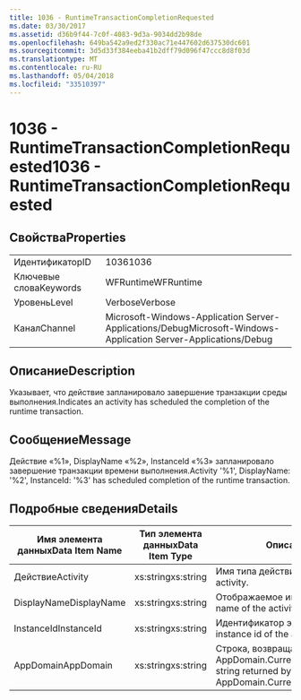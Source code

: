 ```yaml
---
title: 1036 - RuntimeTransactionCompletionRequested
ms.date: 03/30/2017
ms.assetid: d36b9f44-7c0f-4083-9d3a-9034dd2b98de
ms.openlocfilehash: 649ba542a9ed2f330ac71e447602d637530dc601
ms.sourcegitcommit: 3d5d33f384eeba41b2dff79d096f47ccc8d8f03d
ms.translationtype: MT
ms.contentlocale: ru-RU
ms.lasthandoff: 05/04/2018
ms.locfileid: "33510397"
---
```

# <a name="1036---runtimetransactioncompletionrequested"></a><span data-ttu-id="03739-102">1036 - RuntimeTransactionCompletionRequested</span><span class="sxs-lookup"><span data-stu-id="03739-102">1036 - RuntimeTransactionCompletionRequested</span></span>
## <a name="properties"></a><span data-ttu-id="03739-103">Свойства</span><span class="sxs-lookup"><span data-stu-id="03739-103">Properties</span></span>  
  
|||  
|-|-|  
|<span data-ttu-id="03739-104">Идентификатор</span><span class="sxs-lookup"><span data-stu-id="03739-104">ID</span></span>|<span data-ttu-id="03739-105">1036</span><span class="sxs-lookup"><span data-stu-id="03739-105">1036</span></span>|  
|<span data-ttu-id="03739-106">Ключевые слова</span><span class="sxs-lookup"><span data-stu-id="03739-106">Keywords</span></span>|<span data-ttu-id="03739-107">WFRuntime</span><span class="sxs-lookup"><span data-stu-id="03739-107">WFRuntime</span></span>|  
|<span data-ttu-id="03739-108">Уровень</span><span class="sxs-lookup"><span data-stu-id="03739-108">Level</span></span>|<span data-ttu-id="03739-109">Verbose</span><span class="sxs-lookup"><span data-stu-id="03739-109">Verbose</span></span>|  
|<span data-ttu-id="03739-110">Канал</span><span class="sxs-lookup"><span data-stu-id="03739-110">Channel</span></span>|<span data-ttu-id="03739-111">Microsoft-Windows-Application Server-Applications/Debug</span><span class="sxs-lookup"><span data-stu-id="03739-111">Microsoft-Windows-Application Server-Applications/Debug</span></span>|  
  
## <a name="description"></a><span data-ttu-id="03739-112">Описание</span><span class="sxs-lookup"><span data-stu-id="03739-112">Description</span></span>  
 <span data-ttu-id="03739-113">Указывает, что действие запланировало завершение транзакции среды выполнения.</span><span class="sxs-lookup"><span data-stu-id="03739-113">Indicates an activity has scheduled the completion of the runtime transaction.</span></span>  
  
## <a name="message"></a><span data-ttu-id="03739-114">Сообщение</span><span class="sxs-lookup"><span data-stu-id="03739-114">Message</span></span>  
 <span data-ttu-id="03739-115">Действие «%1», DisplayName «%2», InstanceId «%3» запланировало завершение транзакции времени выполнения.</span><span class="sxs-lookup"><span data-stu-id="03739-115">Activity '%1', DisplayName: '%2', InstanceId: '%3' has scheduled completion of the runtime transaction.</span></span>  
  
## <a name="details"></a><span data-ttu-id="03739-116">Подробные сведения</span><span class="sxs-lookup"><span data-stu-id="03739-116">Details</span></span>  
  
|<span data-ttu-id="03739-117">Имя элемента данных</span><span class="sxs-lookup"><span data-stu-id="03739-117">Data Item Name</span></span>|<span data-ttu-id="03739-118">Тип элемента данных</span><span class="sxs-lookup"><span data-stu-id="03739-118">Data Item Type</span></span>|<span data-ttu-id="03739-119">Описание</span><span class="sxs-lookup"><span data-stu-id="03739-119">Description</span></span>|  
|--------------------|--------------------|-----------------|  
|<span data-ttu-id="03739-120">Действие</span><span class="sxs-lookup"><span data-stu-id="03739-120">Activity</span></span>|<span data-ttu-id="03739-121">xs:string</span><span class="sxs-lookup"><span data-stu-id="03739-121">xs:string</span></span>|<span data-ttu-id="03739-122">Имя типа действия.</span><span class="sxs-lookup"><span data-stu-id="03739-122">The type name of the activity.</span></span>|  
|<span data-ttu-id="03739-123">DisplayName</span><span class="sxs-lookup"><span data-stu-id="03739-123">DisplayName</span></span>|<span data-ttu-id="03739-124">xs:string</span><span class="sxs-lookup"><span data-stu-id="03739-124">xs:string</span></span>|<span data-ttu-id="03739-125">Отображаемое имя действия.</span><span class="sxs-lookup"><span data-stu-id="03739-125">The display name of the activity.</span></span>|  
|<span data-ttu-id="03739-126">InstanceId</span><span class="sxs-lookup"><span data-stu-id="03739-126">InstanceId</span></span>|<span data-ttu-id="03739-127">xs:string</span><span class="sxs-lookup"><span data-stu-id="03739-127">xs:string</span></span>|<span data-ttu-id="03739-128">Идентификатор экземпляра действия.</span><span class="sxs-lookup"><span data-stu-id="03739-128">The instance id of the activity.</span></span>|  
|<span data-ttu-id="03739-129">AppDomain</span><span class="sxs-lookup"><span data-stu-id="03739-129">AppDomain</span></span>|<span data-ttu-id="03739-130">xs:string</span><span class="sxs-lookup"><span data-stu-id="03739-130">xs:string</span></span>|<span data-ttu-id="03739-131">Строка, возвращаемая AppDomain.CurrentDomain.FriendlyName.</span><span class="sxs-lookup"><span data-stu-id="03739-131">The string returned by AppDomain.CurrentDomain.FriendlyName.</span></span>|
